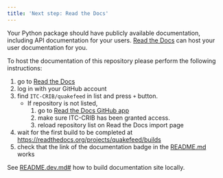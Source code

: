 ```yaml
---
title: 'Next step: Read the Docs'
---
```


Your Python package should have publicly available documentation, including API documentation for your users.
[Read the Docs](https://readthedocs.org) can host your user documentation for you.

To host the documentation of this repository please perform the following instructions:

1. go to [Read the Docs](https://readthedocs.org/dashboard/import/?)
1. log in with your GitHub account
1. find `ITC-CRIB/quakefeed` in list and press `+` button.
   * If repository is not listed,
      1. go to [Read the Docs GitHub app](https://github.com/settings/connections/applications/fae83c942bc1d89609e2)
      2. make sure ITC-CRIB has been granted access.
      3. reload repository list on Read the Docs import page
1. wait for the first build to be completed at <https://readthedocs.org/projects/quakefeed/builds>
1. check that the link of the documentation badge in the [README.md](https://github.com/ITC-CRIB/quakefeed) works

See [README.dev.md#](https://github.com/ITC-CRIB/quakefeed/blob/main/README.dev.md#generating-the-api-docs) how to build documentation site locally.
